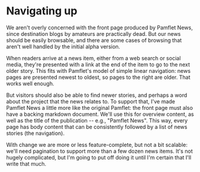 Navigating up
=============

We aren't overly concerned with the front page produced by Pamflet News, since destination blogs by amateurs are practically dead. But our news should be easily browsable, and there are some cases of browsing that aren't well handled by the initial alpha version.

When readers arrive at a news item, either from a web search or social media, they're presented with a link at the end of the item to go to the next older story. This fits with Pamflet's model of simple linear navigation: news pages are presented newest to oldest, so pages to the right are older. That works well enough.

But visitors should also be able to find newer stories, and perhaps a word about the project that the news relates to. To support that, I've made Pamflet News a little more like the original Pamflet: the front page must also have a backing markdown document. We'll use this for overview content, as well as the title of the publication -- e.g., "Pamflet News". This way, every page has body content that can be consistently followed by a list of news stories (the navigation).

With change we are more or less feature-complete, but not a bit scalable: we'll need pagination to support more than a few dozen news items. It's not hugely complicated, but I'm going to put off doing it until I'm certain that I'll write that much.
